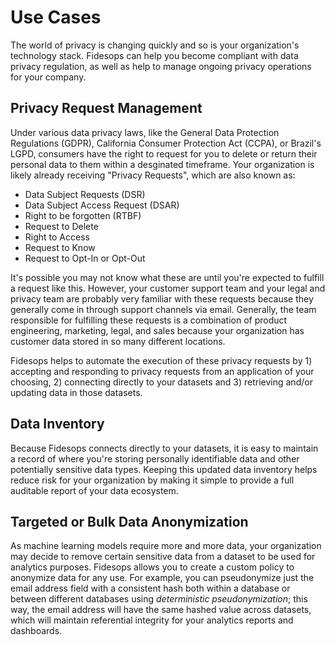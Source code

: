 # Use Cases

The world of privacy is changing quickly and so is your organization's technology stack. Fidesops can help you become compliant with data privacy regulation, as well as help to manage ongoing privacy operations for your company. 

## Privacy Request Management
Under various data privacy laws, like the General Data Protection Regulations (GDPR), California Consumer Protection Act (CCPA), or Brazil's LGPD, consumers have the right to request for you to delete or return their personal data to them within a desginated timeframe. Your organization is likely already receiving "Privacy Requests", which are also known as:

* Data Subject Requests (DSR)
* Data Subject Access Request (DSAR)
* Right to be forgotten (RTBF)
* Request to Delete
* Right to Access
* Request to Know
* Request to Opt-In or Opt-Out

It's possible you may not know what these are until you're expected to fulfill a request like this. However, your customer support team and your legal and privacy team are probably very familiar with these requests because they generally come in through support channels via email. Generally, the team responsible for fulfilling these requests is a combination of product engineering, marketing, legal, and sales because your organization has customer data stored in so many different locations. 

Fidesops helps to automate the execution of these privacy requests by 1) accepting and responding to privacy requests from an application of your choosing, 2) connecting directly to your datasets and 3) retrieving and/or updating data in those datasets.


## Data Inventory
Because Fidesops connects directly to your datasets, it is easy to maintain a record of where you're storing personally identifiable data and other potentially sensitive data types. Keeping this updated data inventory helps reduce risk for your organization by making it simple to provide a full auditable report of your data ecosystem. 


## Targeted or Bulk Data Anonymization
As machine learning models require more and more data, your organization may decide to remove certain sensitive data from a dataset to be used for analytics purposes. Fidesops allows you to create a custom policy to anonymize data for any use. For example, you can pseudonymize just the email address field with a consistent hash both within a database or between different databases using _deterministic pseudonymization_; this way, the email address will have the same hashed value across datasets, which will maintain referential integrity for your analytics reports and dashboards. 
